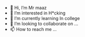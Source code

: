 - 👋 Hi, I’m Mr maaz
- 👀 I’m interested in H*cking
- 🌱 I’m currently learning In college
- 💞️ I’m looking to collaborate on ...
- 📫 How to reach me ...

<!---
mrmaaz/mrmaaz is a ✨ special ✨ repository because its `README.md` (this file) appears on your GitHub profile.
You can click the Preview link to take a look at your changes.
--->
